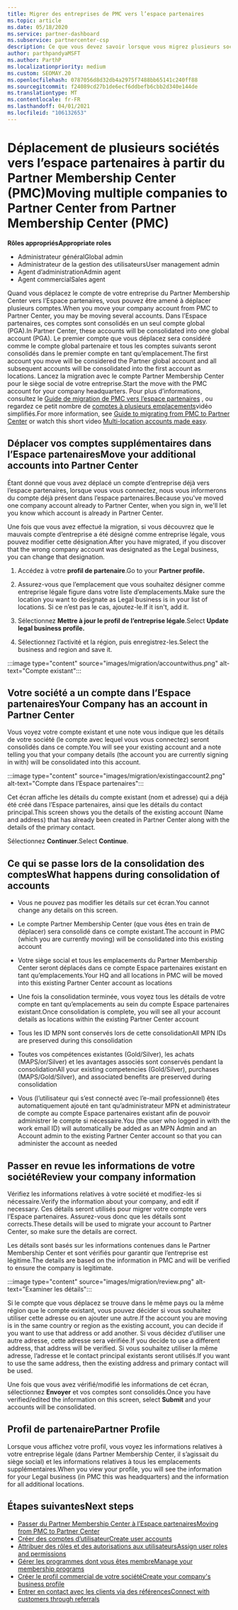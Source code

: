 ```yaml
---
title: Migrer des entreprises de PMC vers l’espace partenaires
ms.topic: article
ms.date: 05/18/2020
ms.service: partner-dashboard
ms.subservice: partnercenter-csp
description: Ce que vous devez savoir lorsque vous migrez plusieurs sociétés de Partner Membership Center (PMC) vers l’espace partenaires et que vous les Consolidez dans un compte global partenaire.
author: parthpandyaMSFT
ms.author: ParthP
ms.localizationpriority: medium
ms.custom: SEOMAY.20
ms.openlocfilehash: 0787056d8d32db4a2975f7488bb65141c240ff88
ms.sourcegitcommit: f24089cd27b1de6ecf6ddbefb6cbb2d340e144de
ms.translationtype: MT
ms.contentlocale: fr-FR
ms.lasthandoff: 04/01/2021
ms.locfileid: "106132653"
---
```

# <a name="moving-multiple-companies-to-partner-center-from-partner-membership-center-pmc"></a><span data-ttu-id="4372c-103">Déplacement de plusieurs sociétés vers l’espace partenaires à partir du Partner Membership Center (PMC)</span><span class="sxs-lookup"><span data-stu-id="4372c-103">Moving multiple companies to Partner Center from Partner Membership Center (PMC)</span></span>

<span data-ttu-id="4372c-104">**Rôles appropriés**</span><span class="sxs-lookup"><span data-stu-id="4372c-104">**Appropriate roles**</span></span>

- <span data-ttu-id="4372c-105">Administrateur général</span><span class="sxs-lookup"><span data-stu-id="4372c-105">Global admin</span></span>
- <span data-ttu-id="4372c-106">Administrateur de la gestion des utilisateurs</span><span class="sxs-lookup"><span data-stu-id="4372c-106">User management admin</span></span>
- <span data-ttu-id="4372c-107">Agent d’administration</span><span class="sxs-lookup"><span data-stu-id="4372c-107">Admin agent</span></span>
- <span data-ttu-id="4372c-108">Agent commercial</span><span class="sxs-lookup"><span data-stu-id="4372c-108">Sales agent</span></span>

<span data-ttu-id="4372c-109">Quand vous déplacez le compte de votre entreprise du Partner Membership Center vers l’Espace partenaires, vous pouvez être amené à déplacer plusieurs comptes.</span><span class="sxs-lookup"><span data-stu-id="4372c-109">When you move your company account from PMC to Partner Center, you may be moving several accounts.</span></span> <span data-ttu-id="4372c-110">Dans l’Espace partenaires, ces comptes sont consolidés en un seul compte global (PGA).</span><span class="sxs-lookup"><span data-stu-id="4372c-110">In Partner Center, these accounts will be consolidated into one global account (PGA).</span></span> <span data-ttu-id="4372c-111">Le premier compte que vous déplacez sera considéré comme le compte global partenaire et tous les comptes suivants seront consolidés dans le premier compte en tant qu’emplacement.</span><span class="sxs-lookup"><span data-stu-id="4372c-111">The first account you move will be considered the Partner global account and all subsequent accounts will be consolidated into the first account as locations.</span></span> <span data-ttu-id="4372c-112">Lancez la migration avec le compte Partner Membership Center pour le siège social de votre entreprise.</span><span class="sxs-lookup"><span data-stu-id="4372c-112">Start the move with the PMC account for your company headquarters.</span></span> <span data-ttu-id="4372c-113">Pour plus d’informations, consultez le [Guide de migration de PMC vers l’espace partenaires](guide-to-migration.md) , ou regardez ce petit nombre de [comptes à plusieurs emplacements](https://vimeo.com/290335248)vidéo simplifiés.</span><span class="sxs-lookup"><span data-stu-id="4372c-113">For more information, see [Guide to migrating from PMC to Partner Center](guide-to-migration.md) or watch this short video [Multi-location accounts made easy](https://vimeo.com/290335248).</span></span>

## <a name="move-your-additional-accounts-into-partner-center"></a><span data-ttu-id="4372c-114">Déplacer vos comptes supplémentaires dans l’Espace partenaires</span><span class="sxs-lookup"><span data-stu-id="4372c-114">Move your additional accounts into Partner Center</span></span>

<span data-ttu-id="4372c-115">Étant donné que vous avez déplacé un compte d’entreprise déjà vers l’espace partenaires, lorsque vous vous connectez, nous vous informerons du compte déjà présent dans l’espace partenaires.</span><span class="sxs-lookup"><span data-stu-id="4372c-115">Because you've moved one company account already to Partner Center, when you sign in, we'll let you know which account is already in Partner Center.</span></span>

<span data-ttu-id="4372c-116">Une fois que vous avez effectué la migration, si vous découvrez que le mauvais compte d’entreprise a été désigné comme entreprise légale, vous pouvez modifier cette désignation.</span><span class="sxs-lookup"><span data-stu-id="4372c-116">After you have migrated, if you discover that the wrong company account was designated as the Legal business, you can change that designation.</span></span>

1. <span data-ttu-id="4372c-117">Accédez à votre **profil de partenaire**.</span><span class="sxs-lookup"><span data-stu-id="4372c-117">Go to your **Partner profile.**</span></span>

2. <span data-ttu-id="4372c-118">Assurez-vous que l’emplacement que vous souhaitez désigner comme entreprise légale figure dans votre liste d’emplacements.</span><span class="sxs-lookup"><span data-stu-id="4372c-118">Make sure the location you want to designate as Legal business is in your list of locations.</span></span> <span data-ttu-id="4372c-119">Si ce n’est pas le cas, ajoutez-le.</span><span class="sxs-lookup"><span data-stu-id="4372c-119">If it isn't, add it.</span></span>

3. <span data-ttu-id="4372c-120">Sélectionnez **Mettre à jour le profil de l’entreprise légale**.</span><span class="sxs-lookup"><span data-stu-id="4372c-120">Select **Update legal business profile.**</span></span>

4. <span data-ttu-id="4372c-121">Sélectionnez l’activité et la région, puis enregistrez-les.</span><span class="sxs-lookup"><span data-stu-id="4372c-121">Select the business and region and save it.</span></span>

:::image type="content" source="images/migration/accountwithus.png" alt-text="Compte existant":::

## <a name="your-company-has-an-account-in-partner-center"></a><span data-ttu-id="4372c-123">Votre société a un compte dans l’Espace partenaires</span><span class="sxs-lookup"><span data-stu-id="4372c-123">Your Company has an account in Partner Center</span></span>

<span data-ttu-id="4372c-124">Vous voyez votre compte existant et une note vous indique que les détails de votre société (le compte avec lequel vous vous connectez) seront consolidés dans ce compte.</span><span class="sxs-lookup"><span data-stu-id="4372c-124">You will see your existing account and a note telling you that your company details (the account you are currently signing in with) will be consolidated into this account.</span></span>

:::image type="content" source="images/migration/existingaccount2.png" alt-text="Compte dans l’Espace partenaires":::

<span data-ttu-id="4372c-126">Cet écran affiche les détails du compte existant (nom et adresse) qui a déjà été créé dans l’Espace partenaires, ainsi que les détails du contact principal.</span><span class="sxs-lookup"><span data-stu-id="4372c-126">This screen shows you the details of the existing account (Name and address) that has already been created in Partner Center along with the details of the primary contact.</span></span>

<span data-ttu-id="4372c-127">Sélectionnez **Continuer**.</span><span class="sxs-lookup"><span data-stu-id="4372c-127">Select **Continue**.</span></span>

## <a name="what-happens-during-consolidation-of-accounts"></a><span data-ttu-id="4372c-128">Ce qui se passe lors de la consolidation des comptes</span><span class="sxs-lookup"><span data-stu-id="4372c-128">What happens during consolidation of accounts</span></span>

- <span data-ttu-id="4372c-129">Vous ne pouvez pas modifier les détails sur cet écran.</span><span class="sxs-lookup"><span data-stu-id="4372c-129">You cannot change any details on this screen.</span></span>

- <span data-ttu-id="4372c-130">Le compte Partner Membership Center (que vous êtes en train de déplacer) sera consolidé dans ce compte existant.</span><span class="sxs-lookup"><span data-stu-id="4372c-130">The account in PMC (which you are currently moving) will be consolidated into this existing account</span></span>

- <span data-ttu-id="4372c-131">Votre siège social et tous les emplacements du Partner Membership Center seront déplacés dans ce compte Espace partenaires existant en tant qu’emplacements.</span><span class="sxs-lookup"><span data-stu-id="4372c-131">Your HQ and all locations in PMC will be moved into this existing Partner Center account as locations</span></span>

- <span data-ttu-id="4372c-132">Une fois la consolidation terminée, vous voyez tous les détails de votre compte en tant qu’emplacements au sein du compte Espace partenaires existant.</span><span class="sxs-lookup"><span data-stu-id="4372c-132">Once consolidation is complete, you will see all your account details as locations within the existing Partner Center account</span></span>

- <span data-ttu-id="4372c-133">Tous les ID MPN sont conservés lors de cette consolidation</span><span class="sxs-lookup"><span data-stu-id="4372c-133">All MPN IDs are preserved during this consolidation</span></span>

- <span data-ttu-id="4372c-134">Toutes vos compétences existantes (Gold/Silver), les achats (MAPS/or/Silver) et les avantages associés sont conservés pendant la consolidation</span><span class="sxs-lookup"><span data-stu-id="4372c-134">All your existing competencies (Gold/Silver), purchases (MAPS/Gold/Silver), and associated benefits are preserved during consolidation</span></span>

- <span data-ttu-id="4372c-135">Vous (l’utilisateur qui s’est connecté avec l’e-mail professionnel) êtes automatiquement ajouté en tant qu’administrateur MPN et administrateur de compte au compte Espace partenaires existant afin de pouvoir administrer le compte si nécessaire.</span><span class="sxs-lookup"><span data-stu-id="4372c-135">You (the user who logged in with the work email ID) will automatically be added as an MPN Admin and an Account admin to the existing Partner Center account so that you can administer the account as needed</span></span>

## <a name="review-your-company-information"></a><span data-ttu-id="4372c-136">Passer en revue les informations de votre société</span><span class="sxs-lookup"><span data-stu-id="4372c-136">Review your company information</span></span>

<span data-ttu-id="4372c-137">Vérifiez les informations relatives à votre société et modifiez-les si nécessaire.</span><span class="sxs-lookup"><span data-stu-id="4372c-137">Verify the information about your company, and edit if necessary.</span></span>  <span data-ttu-id="4372c-138">Ces détails seront utilisés pour migrer votre compte vers l’Espace partenaires. Assurez-vous donc que les détails sont corrects.</span><span class="sxs-lookup"><span data-stu-id="4372c-138">These details will be used to migrate your account to Partner Center, so make sure the details are correct.</span></span>

<span data-ttu-id="4372c-139">Les détails sont basés sur les informations contenues dans le Partner Membership Center et sont vérifiés pour garantir que l’entreprise est légitime.</span><span class="sxs-lookup"><span data-stu-id="4372c-139">The details are based on the information in PMC and will be verified to ensure the company is legitimate.</span></span>


:::image type="content" source="images/migration/review.png" alt-text="Examiner les détails":::

<span data-ttu-id="4372c-141">Si le compte que vous déplacez se trouve dans le même pays ou la même région que le compte existant, vous pouvez décider si vous souhaitez utiliser cette adresse ou en ajouter une autre.</span><span class="sxs-lookup"><span data-stu-id="4372c-141">If the account you are moving is in the same country or region as the existing account, you can decide if you want to use that address or add another.</span></span> <span data-ttu-id="4372c-142">Si vous décidez d’utiliser une autre adresse, cette adresse sera vérifiée.</span><span class="sxs-lookup"><span data-stu-id="4372c-142">If you decide to use a different address, that address will be verified.</span></span> <span data-ttu-id="4372c-143">Si vous souhaitez utiliser la même adresse, l’adresse et le contact principal existants seront utilisés.</span><span class="sxs-lookup"><span data-stu-id="4372c-143">If you want to use the same address, then the existing address and primary contact will be used.</span></span>

<span data-ttu-id="4372c-144">Une fois que vous avez vérifié/modifié les informations de cet écran, sélectionnez **Envoyer** et vos comptes sont consolidés.</span><span class="sxs-lookup"><span data-stu-id="4372c-144">Once you have verified/edited the information on this screen, select **Submit** and your accounts will be consolidated.</span></span>

## <a name="partner-profile"></a><span data-ttu-id="4372c-145">Profil de partenaire</span><span class="sxs-lookup"><span data-stu-id="4372c-145">Partner Profile</span></span>

<span data-ttu-id="4372c-146">Lorsque vous affichez votre profil, vous voyez les informations relatives à votre entreprise légale (dans Partner Membership Center, il s’agissait du siège social) et les informations relatives à tous les emplacements supplémentaires.</span><span class="sxs-lookup"><span data-stu-id="4372c-146">When you view your profile, you will see the information for your Legal business (in PMC this was headquarters) and the information for all additional locations.</span></span>

## <a name="next-steps"></a><span data-ttu-id="4372c-147">Étapes suivantes</span><span class="sxs-lookup"><span data-stu-id="4372c-147">Next steps</span></span>

- [<span data-ttu-id="4372c-148">Passer du Partner Membership Center à l’Espace partenaires</span><span class="sxs-lookup"><span data-stu-id="4372c-148">Moving from PMC to Partner Center</span></span>](move-pmc-pc-map.md)
- [<span data-ttu-id="4372c-149">Créer des comptes d’utilisateur</span><span class="sxs-lookup"><span data-stu-id="4372c-149">Create user accounts</span></span>](create-user-accounts-and-set-permissions.md)
- [<span data-ttu-id="4372c-150">Attribuer des rôles et des autorisations aux utilisateurs</span><span class="sxs-lookup"><span data-stu-id="4372c-150">Assign user roles and permissions</span></span>](permissions-overview.md)
- [<span data-ttu-id="4372c-151">Gérer les programmes dont vous êtes membre</span><span class="sxs-lookup"><span data-stu-id="4372c-151">Manage your membership programs</span></span>](renew-mpn-offers.md)
- [<span data-ttu-id="4372c-152">Créer le profil commercial de votre société</span><span class="sxs-lookup"><span data-stu-id="4372c-152">Create your company's business profile</span></span>](create-a-marketing-profile.md)
- [<span data-ttu-id="4372c-153">Entrer en contact avec les clients via des références</span><span class="sxs-lookup"><span data-stu-id="4372c-153">Connect with customers through referrals</span></span>](manage-leads.md)
